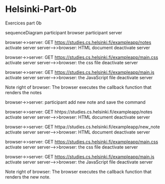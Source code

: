 # Helsinki-Part-0b
Exercices part 0b

sequenceDiagram participant browser participant server

browser->>server: GET https://studies.cs.helsinki.fi/exampleapp/notes
activate server
server-->>browser: HTML document
deactivate server

browser->>server: GET https://studies.cs.helsinki.fi/exampleapp/main.css
activate server
server-->>browser: the css file
deactivate server

browser->>server: GET https://studies.cs.helsinki.fi/exampleapp/main.js
activate server
server-->>browser: the JavaScript file
deactivate server

Note right of browser: The browser executes the callback function that renders the notes

browser->>server: participant add new note and save the command

browser->>server: GET hhtps://studies.cs.helsinki.fi/exampleapp/notes
activate server
server-->>browser: HTML document
deactivate server

browser->>server: GET httpa://studies.cs.helsinki.fi/exampleapp/new_note
activate server
server-->>browser: HTML document
deactivate server

browser->>server: GET https://studies.cs.helsinki.fi/exampleapp/main.css
activate server
server-->>browser: the css file
deactivate server

browser->>server: GET https://studies.cs.helsinki.fi/exampleapp/main.js
activate server
server-->>browser: the JavaScript file
deactivate server



Note right of browser: The browser executes the callback function that renders the new note.
